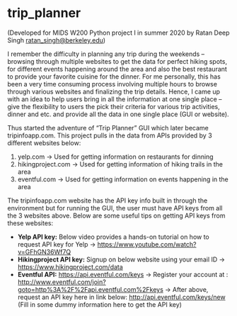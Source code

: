 # trip_planner
(Developed for MIDS W200 Python project I in summer 2020 by Ratan Deep Singh ratan_singh@berkeley.edu)

I remember the difficulty in planning any trip during the weekends – browsing through multiple websites to get the data for perfect hiking spots, for different events happening around the area and also the best restaurant to provide your favorite cuisine for the dinner. For me personally, this has been a very time consuming process involving multiple hours to browse through various websites and finalizing the trip details. Hence, I came up with an idea to help users bring in all the information at one single place – give the flexibility to users the pick their criteria for various trip activities, dinner and etc. and provide all the data in one single place (GUI or website).

Thus started the adventure of “Trip Planner” GUI which later became tripinfoapp.com. This project pulls in the data from APIs provided by 3 different websites below:

1) yelp.com -> Used for getting information on restaurants for dinning
2) hikingproject.com -> Used for getting information of hiking trails in the area
3) eventful.com -> Used for getting information on events happening in the area

The tripinfoapp.com website has the API key info built in through the environment but for running the GUI, the user must have API keys from all the 3 websites above. Below are some useful tips on getting API keys from these websites: 

  - **Yelp API key:** Below video provides a hands-on tutorial on how to request API key for Yelp
     -> https://www.youtube.com/watch?v=GFhGN36Wf7Q
  - **Hikingproject API key:** Signup on below website using your email ID
     -> https://www.hikingproject.com/data
  - **Eventful API:** https://api.eventful.com/keys
     -> Register your account at : http://www.eventful.com/join?goto=http%3A%2F%2Fapi.eventful.com%2Fkeys
     -> After above, request an API key here in link below: http://api.eventful.com/keys/new (Fill in some dummy information here to get the API key)


